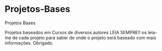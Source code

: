 # Projetos-Bases
 Projetos Bases

 Projetos baseados em Cursos de diversos autores LEIA SEMPRE!!  os leia-me de cada projeto para saber de onde o projeto será baseado com mais informações.
Obrigado.
